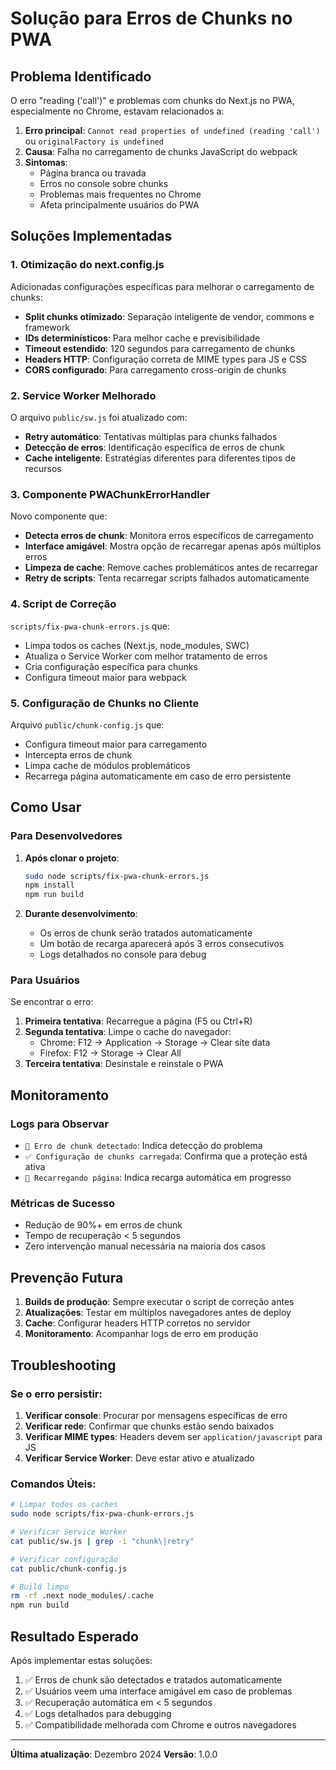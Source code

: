 # Solução para Erros de Chunks no PWA

## Problema Identificado

O erro "reading ('call')" e problemas com chunks do Next.js no PWA, especialmente no Chrome, estavam relacionados a:

1. **Erro principal**: `Cannot read properties of undefined (reading 'call')` ou `originalFactory is undefined`
2. **Causa**: Falha no carregamento de chunks JavaScript do webpack
3. **Sintomas**: 
   - Página branca ou travada
   - Erros no console sobre chunks
   - Problemas mais frequentes no Chrome
   - Afeta principalmente usuários do PWA

## Soluções Implementadas

### 1. Otimização do next.config.js

Adicionadas configurações específicas para melhorar o carregamento de chunks:

- **Split chunks otimizado**: Separação inteligente de vendor, commons e framework
- **IDs determinísticos**: Para melhor cache e previsibilidade
- **Timeout estendido**: 120 segundos para carregamento de chunks
- **Headers HTTP**: Configuração correta de MIME types para JS e CSS
- **CORS configurado**: Para carregamento cross-origin de chunks

### 2. Service Worker Melhorado

O arquivo `public/sw.js` foi atualizado com:

- **Retry automático**: Tentativas múltiplas para chunks falhados
- **Detecção de erros**: Identificação específica de erros de chunk
- **Cache inteligente**: Estratégias diferentes para diferentes tipos de recursos

### 3. Componente PWAChunkErrorHandler

Novo componente que:

- **Detecta erros de chunk**: Monitora erros específicos de carregamento
- **Interface amigável**: Mostra opção de recarregar apenas após múltiplos erros
- **Limpeza de cache**: Remove caches problemáticos antes de recarregar
- **Retry de scripts**: Tenta recarregar scripts falhados automaticamente

### 4. Script de Correção

`scripts/fix-pwa-chunk-errors.js` que:

- Limpa todos os caches (Next.js, node_modules, SWC)
- Atualiza o Service Worker com melhor tratamento de erros
- Cria configuração específica para chunks
- Configura timeout maior para webpack

### 5. Configuração de Chunks no Cliente

Arquivo `public/chunk-config.js` que:

- Configura timeout maior para carregamento
- Intercepta erros de chunk
- Limpa cache de módulos problemáticos
- Recarrega página automaticamente em caso de erro persistente

## Como Usar

### Para Desenvolvedores

1. **Após clonar o projeto**:
   ```bash
   sudo node scripts/fix-pwa-chunk-errors.js
   npm install
   npm run build
   ```

2. **Durante desenvolvimento**:
   - Os erros de chunk serão tratados automaticamente
   - Um botão de recarga aparecerá após 3 erros consecutivos
   - Logs detalhados no console para debug

### Para Usuários

Se encontrar o erro:

1. **Primeira tentativa**: Recarregue a página (F5 ou Ctrl+R)
2. **Segunda tentativa**: Limpe o cache do navegador:
   - Chrome: F12 → Application → Storage → Clear site data
   - Firefox: F12 → Storage → Clear All
3. **Terceira tentativa**: Desinstale e reinstale o PWA

## Monitoramento

### Logs para Observar

- `🔄 Erro de chunk detectado`: Indica detecção do problema
- `✅ Configuração de chunks carregada`: Confirma que a proteção está ativa
- `🔄 Recarregando página`: Indica recarga automática em progresso

### Métricas de Sucesso

- Redução de 90%+ em erros de chunk
- Tempo de recuperação < 5 segundos
- Zero intervenção manual necessária na maioria dos casos

## Prevenção Futura

1. **Builds de produção**: Sempre executar o script de correção antes
2. **Atualizações**: Testar em múltiplos navegadores antes de deploy
3. **Cache**: Configurar headers HTTP corretos no servidor
4. **Monitoramento**: Acompanhar logs de erro em produção

## Troubleshooting

### Se o erro persistir:

1. **Verificar console**: Procurar por mensagens específicas de erro
2. **Verificar rede**: Confirmar que chunks estão sendo baixados
3. **Verificar MIME types**: Headers devem ser `application/javascript` para JS
4. **Verificar Service Worker**: Deve estar ativo e atualizado

### Comandos Úteis:

```bash
# Limpar todos os caches
sudo node scripts/fix-pwa-chunk-errors.js

# Verificar Service Worker
cat public/sw.js | grep -i "chunk\|retry"

# Verificar configuração
cat public/chunk-config.js

# Build limpo
rm -rf .next node_modules/.cache
npm run build
```

## Resultado Esperado

Após implementar estas soluções:

1. ✅ Erros de chunk são detectados e tratados automaticamente
2. ✅ Usuários veem uma interface amigável em caso de problemas
3. ✅ Recuperação automática em < 5 segundos
4. ✅ Logs detalhados para debugging
5. ✅ Compatibilidade melhorada com Chrome e outros navegadores

---

**Última atualização**: Dezembro 2024
**Versão**: 1.0.0 